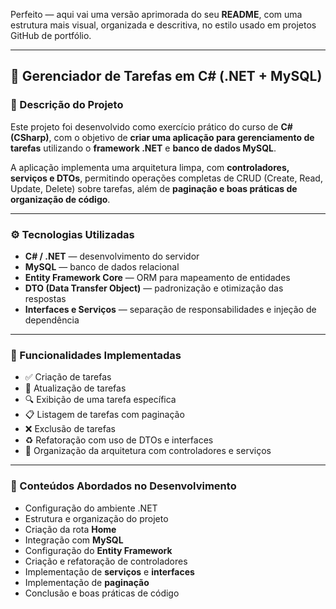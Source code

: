 Perfeito — aqui vai uma versão aprimorada do seu **README**, com uma estrutura mais visual, organizada e descritiva, no estilo usado em projetos GitHub de portfólio.

---

## 🧩 Gerenciador de Tarefas em C# (.NET + MySQL)

### 📘 Descrição do Projeto

Este projeto foi desenvolvido como exercício prático do curso de **C# (CSharp)**, com o objetivo de **criar uma aplicação para gerenciamento de tarefas** utilizando o **framework .NET** e **banco de dados MySQL**.

A aplicação implementa uma arquitetura limpa, com **controladores, serviços e DTOs**, permitindo operações completas de CRUD (Create, Read, Update, Delete) sobre tarefas, além de **paginação e boas práticas de organização de código**.

---

### ⚙️ Tecnologias Utilizadas

* **C# / .NET** — desenvolvimento do servidor
* **MySQL** — banco de dados relacional
* **Entity Framework Core** — ORM para mapeamento de entidades
* **DTO (Data Transfer Object)** — padronização e otimização das respostas
* **Interfaces e Serviços** — separação de responsabilidades e injeção de dependência

---

### 📂 Funcionalidades Implementadas

* ✅ Criação de tarefas
* 📝 Atualização de tarefas
* 🔍 Exibição de uma tarefa específica
* 📋 Listagem de tarefas com paginação
* ❌ Exclusão de tarefas
* ♻️ Refatoração com uso de DTOs e interfaces
* 🧠 Organização da arquitetura com controladores e serviços

---

### 🧠 Conteúdos Abordados no Desenvolvimento

* Configuração do ambiente .NET
* Estrutura e organização do projeto
* Criação da rota **Home**
* Integração com **MySQL**
* Configuração do **Entity Framework**
* Criação e refatoração de controladores
* Implementação de **serviços** e **interfaces**
* Implementação de **paginação**
* Conclusão e boas práticas de código
